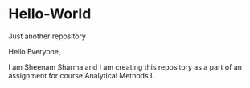 # Hello-World
Just another repository

Hello Everyone,

I am Sheenam Sharma and I am creating this repository as  a part of an assignment for course Analytical Methods I.
